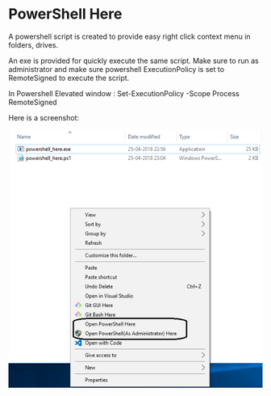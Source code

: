 # PowerShell Here

A powershell script is created to provide easy right click context menu in folders, drives.

An exe is provided for quickly execute the same script. Make sure to run as administrator and make sure powershell ExecutionPolicy is set to RemoteSigned to execute the script.

In Powershell Elevated window :
Set-ExecutionPolicy -Scope Process RemoteSigned

Here is a screenshot:

<img src="powershellhere.png"
     alt="Markdown Monster icon"
     style="float: left; margin-right: 10px;" />
